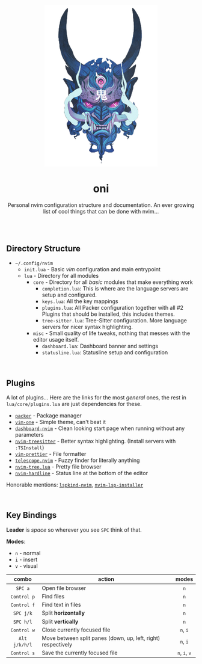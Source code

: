 <p align="center">
	<img alt="oni mask" src="./.github/images/oni.png" width="300"/>
</p>


<h1 align="center">oni</h1>

<p align="center">Personal nvim configuration structure and documentation. An ever growing list of cool things that can be done with nvim...</p>
<br/><br/>

## Directory Structure
- `~/.config/nvim`
	- `init.lua` - Basic _vim_ configuration and main entrypoint
	- `lua` - Directory for all modules
		- `core` - Directory for all _basic_ modules that make everything work
			- `completion.lua`: This is where are the language servers are setup and configured.
			- `keys.lua`: All the key mappings
			- `plugins.lua`: All Packer configuration together with all #2 Plugins that should be installed, this includes themes.
			- `tree-sitter.lua`: Tree-Sitter configuration. More language servers for nicer syntax highlighting.
		- `misc` - Small quality of life tweaks, nothing that messes with the editor usage itself.
			- `dashboard.lua`: Dashboard banner and settings
			- `statusline.lua`: Statusline setup and configuration

<br/>

## Plugins
A lot of plugins... Here are the links for the most _general_ ones, the rest in `lua/core/plugins.lua` are just dependencies for these.

- [`packer`](https://github.com/wbthomason/packer.nvim) - Package manager
- [`vim-one`](https://github.com/rakr/vim-one) - Simple theme, can't beat it
- [`dashboard-nvim`](https://github.com/glepnir/dashboard-nvim) - Clean looking start page when running without any parameters
- [`nvim-treesitter`](https://github.com/nvim-treesitter/nvim-treesitter) - Better syntax highlighting. (Install servers with `:TSInstall`)
- [`vim-prettier`](https://github.com/prettier/vim-prettier) - File formatter
- [`telescope.nvim`](https://github.com/nvim-telescope/telescope.nvim) - Fuzzy finder for literally anything
- [`nvim-tree.lua`](https://github.com/kyazdani42/nvim-tree.lua) - Pretty file browser
- [`nvim-hardline`](https://github.com/ojroques/nvim-hardline) - Status line at the bottom of the editor

Honorable mentions: [`lspkind-nvim`](https://github.com/onsails/lspkind-nvim), [`nvim-lsp-installer`](https://github.com/williamboman/nvim-lsp-installer)


<br/>

## Key Bindings
**Leader** is _space_ so wherever you see `SPC` think of that.

**Modes**:
- `n` - normal
- `i` - insert
- `v` - visual

|     combo     | action                                                        |  modes   |
|:-------------:| ------------------------------------------------------------- |:--------:|
|    `SPC a`    | Open file browser                                             |   `n`    |
|  `Control p`  | Find files                                                    |   `n`    |
|  `Control f`  | Find text in files                                            |   `n`    |
|   `SPC j/k`   | Split **horizontally**                                        |   `n`    |
|   `SPC h/l`   | Split **vertically**                                          |   `n`    |
|  `Control w`  | Close currently focused file                                  | `n`, `i` |
| `Alt j/k/h/l` | Move between split panes (down, up, left, right) respectively | `n`, `i` |
|  `Control s`  | Save the currently focused file                               | `n`, `i`, `v`         |
